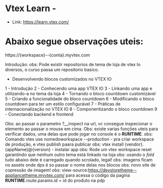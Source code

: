 
# Vtex Learn - 
* Link: https://learn.vtex.com/


# Abaixo segue observações uteis:

https://{workspace}--{conta}.myvtex.com 


Introdução:
obs: Pode existir repositorios de tema de loja de vtex Io diversos, o curso passa um repositorio basico.

- Desenvolvendo blocos customizados no VTEX IO

1 - Introdução
2 - Conhecendo uma app VTEX IO
3 - Linkando uma app e utilizando-a no tema da loja
4 - Tornando o bloco countdown customizável
5 - Criando a funcionalidade do bloco countdown
6 - Modificando o bloco countdown para ter um estilo configurável
7 - Práticas de internacionalização no VTEX IO
8 - Componentizando o bloco countdown
9 - Conectando backend e frontend


Obs: ao passar o parametro ?__inspect na url, vc consegue inspecionar o elemento ao passar o mouse em cima.
Obs: existe varias funções uteis para verificar dados, uma delas que pode jogar no console é o __RUNTIME__.
obs: Comando vtex use nomedoworkspace --production - pra criar workspace de produção, e vtex publish paara publicar
obs: vtex install {vendor}.{appName}@{version} - instalar app
obs: Rode um vtex workspace reset garantindo que nenhum outro tema está linkado na loja
obs: usando o _fold_ tudo abaixo dele é carregado quando scrolado, legal!
obs: imagens ficam no assets onde dps é so passar o nome delas nos blocos
obs: novo site de copressão de imagem!
obs: view-source:https://devstoretheme--appliancetheme.myvtex.com/ para acessa o código da pagina
__RUNTIME__.route.params.id = id do produto na pdp